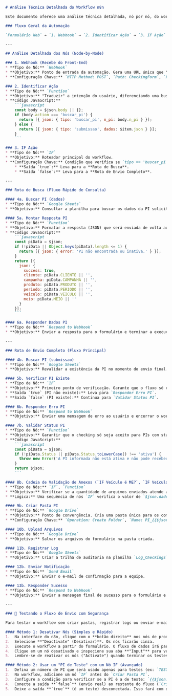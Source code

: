 

```markdown
# Análise Técnica Detalhada do Workflow n8n

Este documento oferece uma análise técnica detalhada, nó por nó, do workflow de automação do formulário de checking. O objetivo é servir como um manual para manutenção, depuração e futuras evoluções do processo.

### Fluxo Geral da Automação

`Formulário Web` ➔ `1. Webhook` ➔ `2. Identificar Ação` ➔ `3. IF Ação` ➔ `[Rota de Busca]` OU `[Rota de Envio Completo]`

---

## Análise Detalhada dos Nós (Node-by-Node)

### 1. Webhook (Recebe do Front-End)
* **Tipo de Nó:** `Webhook`
* **Objetivo:** Ponto de entrada da automação. Gera uma URL única que "escuta" as requisições enviadas pelo formulário.
* **Configuração Chave:** `HTTP Method: POST`, `Path: CheckingForm`, `Response Mode: responseNode`.

### 2. Identificar Ação
* **Tipo de Nó:** `Function`
* **Objetivo:** "Traduzir" a intenção do usuário, diferenciando uma busca de PI de uma submissão completa.
* **Código JavaScript:**
    ```javascript
    const body = $json.body || {};
    if (body.action === 'buscar_pi') {
      return [{ json: { tipo: 'buscar_pi', n_pi: body.n_pi } }];
    } else {
      return [{ json: { tipo: 'submissao', dados: $item.json } }];
    }
    ```

### 3. IF Ação
* **Tipo de Nó:** `IF`
* **Objetivo:** Roteador principal do workflow.
* **Configuração Chave:** Condição que verifica se `tipo == 'buscar_pi'`.
    * **Saída `true`:** Leva para a **Rota de Busca**.
    * **Saída `false`:** Leva para a **Rota de Envio Completo**.

---

### Rota de Busca (Fluxo Rápido de Consulta)

#### 4a. Buscar PI (dados)
* **Tipo de Nó:** `Google Sheets`
* **Objetivo:** Consultar a planilha para buscar os dados da PI solicitada.

#### 5a. Montar Resposta PI
* **Tipo de Nó:** `Function`
* **Objetivo:** Formatar a resposta (JSON) que será enviada de volta ao formulário.
* **Código JavaScript:**
    ```javascript
    const piData = $json;
    if (!piData || Object.keys(piData).length <= 1) {
      return [{ json: { error: 'PI não encontrada ou inativa.' } }];
    }
    return [{
      json: {
        success: true,
        cliente: piData.CLIENTE || '',
        campanha: piData.CAMPANHA || '',
        produto: piData.PRODUTO || '',
        periodo: piData.PERIODO || '',
        veiculo: piData.VEICULO || '',
        meio: piData.MEIO || ''
      }
    }];
    ```

#### 6a. Responder Dados PI
* **Tipo de Nó:** `Respond to Webhook`
* **Objetivo:** Enviar a resposta para o formulário e terminar a execução.

---

### Rota de Envio Completo (Fluxo Principal)

#### 4b. Buscar PI (submissao)
* **Tipo de Nó:** `Google Sheets`
* **Objetivo:** Revalidar a existência da PI no momento do envio final.

#### 5b. Verificar PI Existe
* **Tipo de Nó:** `IF`
* **Objetivo:** Primeiro ponto de verificação. Garante que o fluxo só continue se a PI for encontrada.
* **Saída `true` (PI não existe):** Leva para `Responder Erro PI`.
* **Saída `false` (PI existe):** Continua para `Validar Status PI`.

#### 6b. Responder Erro PI
* **Tipo de Nó:** `Respond to Webhook`
* **Objetivo:** Enviar uma mensagem de erro ao usuário e encerrar o workflow caso a PI não seja encontrada.

#### 7b. Validar Status PI
* **Tipo de Nó:** `Function`
* **Objetivo:** Garantir que o checking só seja aceito para PIs com status "ativa".
* **Código JavaScript:**
    ```javascript
    const piData = $json;
    if (!piData.Status || piData.Status.toLowerCase() !== 'ativa') {
      throw new Error('A PI informada não está ativa e não pode receber checkings.');
    }
    return $json;
    ```

#### 8b. Cadeia de Validação de Anexos (`IF Veículo é ME?`, `IF Veículo é DO?`, etc.)
* **Tipo de Nós:** `IF`, `Function`
* **Objetivo:** Verificar se a quantidade de arquivos enviados atende ao mínimo exigido para cada tipo de "Meio".
* **Lógica:** Uma sequência de nós `IF` verifica o valor de `$json.dados.body.meio`. Se for um tipo que exige validação, o fluxo é direcionado para um nó `Function` específico que conta os anexos e dispara um erro (`throw new Error`) se a contagem for insuficiente. Se não for um tipo especial, o fluxo pula esta etapa.

#### 9b. Criar Pasta PI
* **Tipo de Nó:** `Google Drive`
* **Objetivo:** Ponto de convergência. Cria uma pasta única para os comprovantes.
* **Configuração Chave:** `Operation: Create Folder`, `Name: PI_{{$json.dados.body.n_pi}}`.

#### 10b. Upload Arquivos
* **Tipo de Nó:** `Google Drive`
* **Objetivo:** Salvar os arquivos do formulário na pasta criada.

#### 11b. Registrar Log
* **Tipo de Nó:** `Google Sheets`
* **Objetivo:** Criar a trilha de auditoria na planilha `Log_Checkings`.

#### 12b. Enviar Notificação
* **Tipo de Nó:** `Send Email`
* **Objetivo:** Enviar o e-mail de confirmação para a equipe.

#### 13b. Responder Sucesso
* **Tipo de Nó:** `Respond to Webhook`
* **Objetivo:** Enviar a mensagem final de sucesso para o formulário e encerrar o workflow.

---

### 🧪 Testando o Fluxo de Envio com Segurança

Para testar o workflow sem criar pastas, registrar logs ou enviar e-mails reais, utilize uma das seguintes estratégias:

#### Método 1: Desativar Nós (Simples e Rápido)
1.  Na interface do n8n, clique com o **botão direito** nos nós de produção (`Criar Pasta PI`, `Upload Arquivos`, `Registrar Log`, `Enviar Notificação`).
2.  Selecione **"Deactivate" (Desativar)**. Os nós ficarão cinza.
3.  Execute o workflow a partir do formulário. O fluxo de dados irá parar nos nós desativados.
4.  Clique em um nó desativado e inspecione sua aba **"Input"** para verificar se os dados que chegaram até ali estão corretos.
5.  Lembre-se de reativar os nós ("Activate") quando terminar os testes.

#### Método 2: Usar um "PI de Teste" com um Nó IF (Avançado)
1.  Defina um número de PI que será usado apenas para testes (ex: `TESTE-999`).
2.  No workflow, adicione um nó `IF` antes do `Criar Pasta PI`.
3.  Configure a condição para verificar se a PI é a de teste: `{{$json.dados.body.n_pi}}` `Equals` `TESTE-999`.
4.  Conecte a saída **`false`** (envio real) ao restante do fluxo (`Criar Pasta PI`).
5.  Deixe a saída **`true`** (é um teste) desconectada. Isso fará com que qualquer execução com a PI de teste pare nesse ponto de forma segura.
